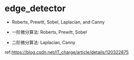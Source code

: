 # edge_detector
- Roberts, Prewitt, Sobel, Laplacian, and Canny

- 一阶微分算法: Roberts, Prewitt, Sobel
- 二阶微分算法: Laplacian, Canny

ref:https://blog.csdn.net/IT_charge/article/details/120322875